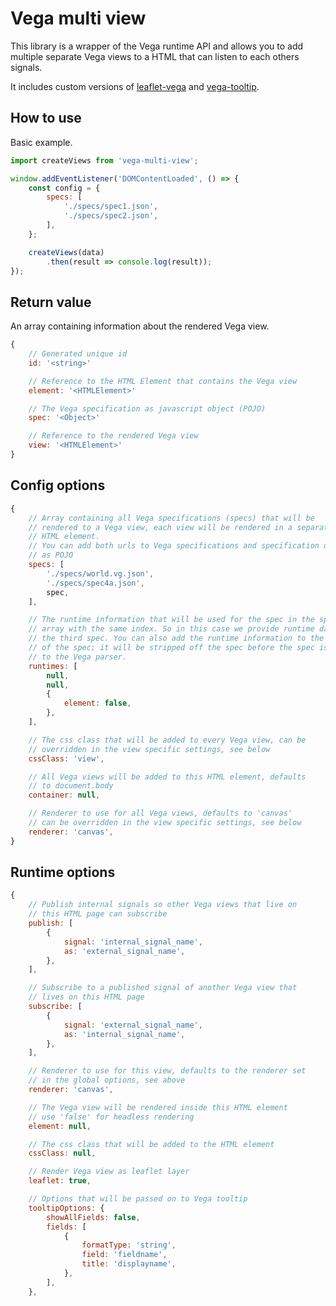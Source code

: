 # Vega multi view

This library is a wrapper of the Vega runtime API and allows you to add multiple separate Vega views to a HTML that can listen to each others signals.

It includes custom versions of [leaflet-vega](https://github.com/nyurik/leaflet-vega) and [vega-tooltip](https://github.com/vega/vega-tooltip).


## How to use

Basic example.

```javascript
import createViews from 'vega-multi-view';

window.addEventListener('DOMContentLoaded', () => {
    const config = {
        specs: [
            './specs/spec1.json',
            './specs/spec2.json',
        ],
    };

    createViews(data)
        .then(result => console.log(result));
});
```

## Return value

An array containing information about the rendered Vega view.
```javascript
{
    // Generated unique id
    id: '<string>'

    // Reference to the HTML Element that contains the Vega view
    element: '<HTMLElement>'

    // The Vega specification as javascript object (POJO)
    spec: '<Object>'

    // Reference to the rendered Vega view
    view: '<HTMLElement>'
}
```

## Config options
```javascript
{
    // Array containing all Vega specifications (specs) that will be
    // rendered to a Vega view, each view will be rendered in a separate
    // HTML element.
    // You can add both urls to Vega specifications and specification objects
    // as POJO
    specs: [
        './specs/world.vg.json',
        './specs/spec4a.json',
        spec,
    ],

    // The runtime information that will be used for the spec in the specs
    // array with the same index. So in this case we provide runtime data for
    // the third spec. You can also add the runtime information to the JSON file
    // of the spec; it will be stripped off the spec before the spec is passed
    // to the Vega parser.
    runtimes: [
        null,
        null,
        {
            element: false,
        },
    ],

    // The css class that will be added to every Vega view, can be
    // overridden in the view specific settings, see below
    cssClass: 'view',

    // All Vega views will be added to this HTML element, defaults
    // to document.body
    container: null,

    // Renderer to use for all Vega views, defaults to 'canvas'
    // can be overridden in the view specific settings, see below
    renderer: 'canvas',
}
```


## Runtime options

```javascript
{
    // Publish internal signals so other Vega views that live on
    // this HTML page can subscribe
    publish: [
        {
            signal: 'internal_signal_name',
            as: 'external_signal_name',
        },
    ],

    // Subscribe to a published signal of another Vega view that
    // lives on this HTML page
    subscribe: [
        {
            signal: 'external_signal_name',
            as: 'internal_signal_name',
        },
    ],

    // Renderer to use for this view, defaults to the renderer set
    // in the global options, see above
    renderer: 'canvas',

    // The Vega view will be rendered inside this HTML element
    // use 'false' for headless rendering
    element: null,

    // The css class that will be added to the HTML element
    cssClass: null,

    // Render Vega view as leaflet layer
    leaflet: true,

    // Options that will be passed on to Vega tooltip
    tooltipOptions: {
        showAllFields: false,
        fields: [
            {
                formatType: 'string',
                field: 'fieldname',
                title: 'displayname',
            },
        ],
    },
```
